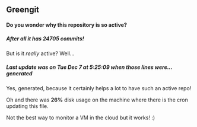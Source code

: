 ## Greengit

#### Do you wonder why this repository is so active?

##### After all it has 24705 commits!

But is it *really* active? Well...

##### Last update was on Tue Dec 7 at 5:25:09 when those lines were... generated

Yes, generated, because it certainly helps a lot to have such an active repo!

Oh and there was **26%** disk usage on the machine
where there is the cron updating this file.

Not the best way to monitor a VM in the cloud but it works! :)
